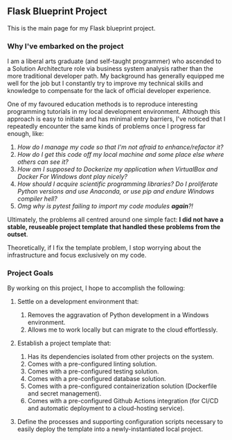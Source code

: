 ## Flask Blueprint Project
This is the main page for my Flask blueprint project.

### Why I've embarked on the project
I am a liberal arts graduate (and self-taught programmer) who ascended to a Solution Architecture role via business system analysis rather than the more traditional developer path. My background has generally equipped me well for the job but I constantly try to improve my technical skills and knowledge to compensate for the lack of official developer experience.    

One of my favoured education methods is to reproduce interesting programming tutorials in my local development environment. Although this approach is easy to initiate and has minimal entry barriers, I've noticed that I repeatedly encounter the same kinds of problems once I progress far enough, like:

1. _How do I manage my code so that I'm not afraid to enhance/refactor it?_
1. _How do I get this code off my local machine and some place else where others can see it?_
1. _How am I supposed to Dockerize my application when VirtualBox and Docker For Windows dont play nicely?_
1. _How should I acquire scientific programming libraries? Do I proliferate Python versions and use Anaconda, or use pip and endure Windows compiler hell?_
1. _Omg why is pytest failing to import my code modules **again**?!_

Ultimately, the problems all centred around one simple fact: 
**I did not have a stable, reuseable project template that handled these problems from the outset**.

Theoretically, if I fix the template problem, I stop worrying about the infrastructure and focus exclusively on my code.

### Project Goals
By working on this project, I hope to accomplish the following:
1. Settle on a development environment that:
    1. Removes the aggravation of Python development in a Windows environment.
    1. Allows me to work locally but can migrate to the cloud effortlessly.
    
2. Establish a project template that:
    1. Has its dependencies isolated from other projects on the system.
    1. Comes with a pre-configured linting solution.
    1. Comes with a pre-configured testing solution.
    1. Comes with a pre-configured database solution.
    1. Comes with a pre-configured containerization solution (Dockerfile and secret management).
    1. Comes with a pre-configured Github Actions integration (for CI/CD and automatic deployment to a cloud-hosting service).
  
3. Define the processes and supporting configuration scripts necessary to easily deploy the template into a newly-instantiated local project.


